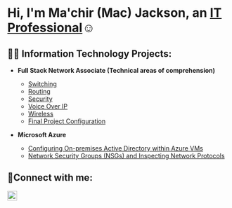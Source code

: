 <h1>Hi, I'm Ma'chir (Mac) Jackson, an <a href="https://linkedin.com/in/machir-jackson">IT Professional</a>☺</h1>

<h2>👨‍💻 Information Technology Projects:</h2>

- <b>Full Stack Network Associate (Technical areas of comprehension)</b>
  - [Switching](https://github.com/Mac-Jackson/FSNA-Switching)
  - [Routing](https://github.com/Mac-Jackson/FSNA-Routing)
  - [Security](https://github.com/Mac-Jackson/FSNA-Security)
  - [Voice Over IP](https://github.com/Mac-Jackson/FSNA-Voice)
  - [Wireless](https://github.com/Mac-Jackson/FSNA-Wireless)
  - [Final Project Configuration](https://github.com/Mac-Jackson/FSNA-Final)
   
  
- <b>Microsoft Azure</b>
  - [Configuring On-premises Active Directory within Azure VMs](https://github.com/joshmadakorcc/configure-ad)
  - [Network Security Groups (NSGs) and Inspecting Network Protocols](https://github.com/joshmadakorcc/azure-network-protocols)

<h2>🤳Connect with me:</h2>


[<img align="left" alt="Josh | LinkedIn" width="22px" src="https://cdn.jsdelivr.net/npm/simple-icons@v3/icons/linkedin.svg" />][linkedin]




[linkedin]: https://linkedin.com/in/machir-jackson
